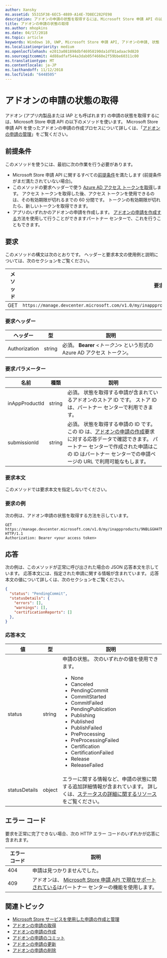 ```yaml
---
author: Xansky
ms.assetid: 55315F38-6EC5-4889-A14E-7D8EC282FE98
description: アドオンの申請の状態を取得するには、Microsoft Store 申請 API の以下のメソッドを使います。
title: アドオンの申請の状態の取得
ms.author: mhopkins
ms.date: 04/17/2018
ms.topic: article
keywords: Windows 10, UWP, Microsoft Store 申請 API, アドオンの申請, 状態
ms.localizationpriority: medium
ms.openlocfilehash: e2013a081898dbf46958190da1df01adaac9d820
ms.sourcegitcommit: 4d88adfaf544a3dab05f4660e2f59bbe60311c00
ms.translationtype: MT
ms.contentlocale: ja-JP
ms.lasthandoff: 11/12/2018
ms.locfileid: "6448505"
---
```

# <a name="get-the-status-of-an-add-on-submission"></a>アドオンの申請の状態の取得

アドオン (アプリ内製品または IAP とも呼ばれます) の申請の状態を取得するには、Microsoft Store 申請 API の以下のメソッドを使います。 Microsoft Store 申請 API を使ったアドオンの申請の作成プロセスについて詳しくは、「[アドオンの申請の管理](manage-add-on-submissions.md)」をご覧ください。

## <a name="prerequisites"></a>前提条件

このメソッドを使うには、最初に次の作業を行う必要があります。

* Microsoft Store 申請 API に関するすべての[前提条件](create-and-manage-submissions-using-windows-store-services.md#prerequisites)を満たします (前提条件がまだ満たされていない場合)。
* このメソッドの要求ヘッダーで使う [Azure AD アクセス トークンを取得](create-and-manage-submissions-using-windows-store-services.md#obtain-an-azure-ad-access-token)します。 アクセス トークンを取得した後、アクセス トークンを使用できるのは、その有効期限が切れるまでの 60 分間です。 トークンの有効期限が切れたら、新しいトークンを取得できます。
* アプリのいずれかのアドオンの申請を作成します。 [アドオンの申請を作成する](create-an-add-on-submission.md)方法を使用して行うことができますパートナー センターで、これを行うこともできます。

## <a name="request"></a>要求

このメソッドの構文は次のとおりです。 ヘッダーと要求本文の使用例と説明については、次のセクションをご覧ください。

| メソッド | 要求 URI                                                      |
|--------|------------------------------------------------------------------|
| GET   | ```https://manage.devcenter.microsoft.com/v1.0/my/inappproducts/{inAppProductId}/submissions/{submissionId}/status``` |


### <a name="request-header"></a>要求ヘッダー

| ヘッダー        | 型   | 説明                                                                 |
|---------------|--------|-----------------------------------------------------------------------------|
| Authorization | string | 必須。 **Bearer** &lt;*トークン*&gt; という形式の Azure AD アクセス トークン。 |


### <a name="request-parameters"></a>要求パラメーター

| 名前        | 種類   | 説明                                                                 |
|---------------|--------|-----------------------------------------------------------------------------|
| inAppProductId | string | 必須。 状態を取得する申請が含まれているアドオンのストア ID です。 ストア ID は、パートナー センターで利用できます。  |
| submissionId | string | 必須。 状態を取得する申請の ID です。 この ID は、[アドオンの申請の作成](create-an-add-on-submission.md)要求に対する応答データで確認できます。 パートナー センターで作成された申請はこの ID はパートナー センターでの申請ページの URL で利用可能なもします。  |


### <a name="request-body"></a>要求本文

このメソッドでは要求本文を指定しないでください。

### <a name="request-example"></a>要求の例

次の例は、アドオン申請の状態を取得する方法を示しています。

```
GET https://manage.devcenter.microsoft.com/v1.0/my/inappproducts/9NBLGGH4TNMP/submissions/1152921504621243680/status HTTP/1.1
Authorization: Bearer <your access token>
```

## <a name="response"></a>応答

次の例は、このメソッドが正常に呼び出された場合の JSON 応答本文を示しています。 応答本文には、指定された申請に関する情報が含まれています。 応答本文の値について詳しくは、次のセクションをご覧ください。

```json
{
  "status": "PendingCommit",
  "statusDetails": {
    "errors": [],
    "warnings": [],
    "certificationReports": []
  },
}
```

### <a name="response-body"></a>応答本文

| 値      | 型   | 説明                                                                                                                                                                                                                                                                         |
|------------|--------|----------------------------------------------------------------------------------------------------------------------------------------------------------------------------------------------------------------------------------------------------------------------------------------|
| status           | string  | 申請の状態。 次のいずれかの値を使用できます。 <ul><li>None</li><li>Canceled</li><li>PendingCommit</li><li>CommitStarted</li><li>CommitFailed</li><li>PendingPublication</li><li>Publishing</li><li>Published</li><li>PublishFailed</li><li>PreProcessing</li><li>PreProcessingFailed</li><li>Certification</li><li>CertificationFailed</li><li>Release</li><li>ReleaseFailed</li></ul>   |
| statusDetails           | object  |  エラーに関する情報など、申請の状態に関する追加詳細情報が含まれています。 詳しくは、[ステータスの詳細に関するリソース](manage-add-on-submissions.md#status-details-object)をご覧ください。 |


## <a name="error-codes"></a>エラー コード

要求を正常に完了できない場合、次の HTTP エラー コードのいずれかが応答に含まれます。

| エラー コード |  説明   |
|--------|------------------|
| 404  | 申請は見つかりませんでした。 |
| 409  | アドオンは、 [Microsoft Store 申請 API で現在サポートされている](create-and-manage-submissions-using-windows-store-services.md#not_supported)はパートナー センターの機能を使用します。  |


## <a name="related-topics"></a>関連トピック

* [Microsoft Store サービスを使用した申請の作成と管理](create-and-manage-submissions-using-windows-store-services.md)
* [アドオンの申請の取得](get-an-add-on-submission.md)
* [アドオンの申請の作成](create-an-add-on-submission.md)
* [アドオンの申請のコミット](commit-an-add-on-submission.md)
* [アドオンの申請の更新](update-an-add-on-submission.md)
* [アドオンの申請の削除](delete-an-add-on-submission.md)

